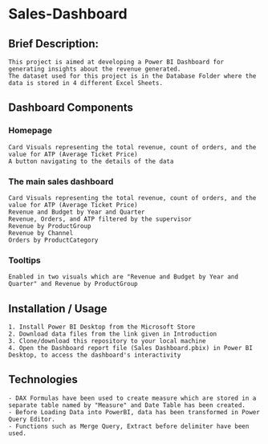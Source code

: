 # Sales-Dashboard

## Brief Description:

	This project is aimed at developing a Power BI Dashboard for generating insights about the revenue generated. 
	The dataset used for this project is in the Database Folder where the data is stored in 4 different Excel Sheets.

## Dashboard Components

### Homepage
	Card Visuals representing the total revenue, count of orders, and the value for ATP (Average Ticket Price)
	A button navigating to the details of the data
### The main sales dashboard
	Card Visuals representing the total revenue, count of orders, and the value for ATP (Average Ticket Price)
	Revenue and Budget by Year and Quarter
	Revenue, Orders, and ATP filtered by the supervisor
	Revenue by ProductGroup
	Revenue by Channel
	Orders by ProductCategory
### Tooltips
	Enabled in two visuals which are "Revenue and Budget by Year and Quarter" and Revenue by ProductGroup

## Installation / Usage

	1. Install Power BI Desktop from the Microsoft Store
	2. Download data files from the link given in Introduction
	3. Clone/download this repository to your local machine
	4. Open the Dashboard report file (Sales Dashboard.pbix) in Power BI Desktop, to access the dashboard's interactivity

## Technologies

	- DAX Formulas have been used to create measure which are stored in a separate table named by "Measure" and Date Table has been created.
	- Before Loading Data into PowerBI, data has been transformed in Power Query Editor.
	- Functions such as Merge Query, Extract before delimiter have been used.
